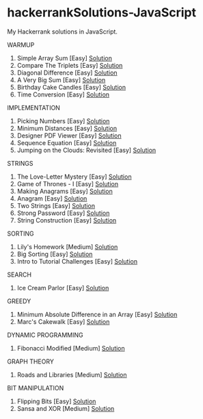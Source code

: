 # hackerrankSolutions-JavaScript
My Hackerrank solutions in JavaScript. 

WARMUP

1. Simple Array Sum [Easy]                                                              [Solution](https://github.com/aditiraj/hackerrankSolutions-JavaScript/blob/master/Warmup/simpleArraySum.js)
2. Compare The Triplets [Easy]                                                          [Solution](https://github.com/aditiraj/hackerrankSolutions-JavaScript/blob/master/Warmup/compareTheTriplets.js)
3. Diagonal Difference [Easy]                                                           [Solution](https://github.com/aditiraj/hackerrankSolutions-JavaScript/blob/master/Warmup/diagonalDifference.js)
4. A Very Big Sum [Easy]                                                                [Solution](https://github.com/aditiraj/hackerrankSolutions-JavaScript/blob/master/Warmup/aVeryBigSum.js)
5. Birthday Cake Candles [Easy]                                                         [Solution](https://github.com/aditiraj/hackerrankSolutions-JavaScript/blob/master/Warmup/birthdayCakeCandles.js)
6. Time Conversion [Easy]                                                               [Solution](https://github.com/aditiraj/hackerrankSolutions-JavaScript/blob/master/Warmup/timeConversion.js)


IMPLEMENTATION

1. Picking Numbers [Easy]                                                                 [Solution](https://github.com/aditiraj/hackerrankSolutions-JavaScript/blob/master/Implementation/pickingNumbers.js)
2. Minimum Distances [Easy]                                                               [Solution](https://github.com/aditiraj/hackerrankSolutions-JavaScript/blob/master/Implementation/minimumDistances.js)
3. Designer PDF Viewer [Easy]                                                             [Solution](https://github.com/aditiraj/hackerrankSolutions-JavaScript/blob/master/Implementation/designerPDFViewer.js)
4. Sequence Equation [Easy]                                                               [Solution](https://github.com/aditiraj/hackerrankSolutions-JavaScript/blob/master/Implementation/sequenceEquation.js)
5. Jumping on the Clouds: Revisited [Easy]                                                [Solution](https://github.com/aditiraj/hackerrankSolutions-JavaScript/blob/master/Implementation/jumpingOnTheCloudsRevisited.js)

STRINGS

1. The Love-Letter Mystery [Easy]                                                         [Solution](https://github.com/aditiraj/hackerrankSolutions-JavaScript/blob/master/Strings/theLove-LetterMystery.js)        
2. Game of Thrones - I [Easy]                                                             [Solution](https://github.com/aditiraj/hackerrankSolutions-JavaScript/blob/master/Strings/gameOfThrones-I.js)
3. Making Anagrams [Easy]                                                                 [Solution](https://github.com/aditiraj/hackerrankSolutions-JavaScript/blob/master/Strings/makingAnagrams.js)
4. Anagram [Easy]                                                                         [Solution](https://github.com/aditiraj/hackerrankSolutions-JavaScript/blob/master/Strings/anagram.js)
5. Two Strings [Easy]                                                                     [Solution](https://github.com/aditiraj/hackerrankSolutions-JavaScript/blob/master/Strings/twoStrings.js)
6. Strong Password [Easy]                                                                 [Solution](https://github.com/aditiraj/hackerrankSolutions-JavaScript/blob/master/Strings/strongPassword.js)
7. String Construction [Easy]                                                             [Solution](https://github.com/aditiraj/hackerrankSolutions-JavaScript/blob/master/Strings/stringConstruction.js) 

SORTING

1. Lily's Homework [Medium]                                                               [Solution](https://github.com/aditiraj/hackerrankSolutions-JavaScript/blob/master/Sorting/lily'sHomework.js)
2. Big Sorting [Easy]                                                                     [Solution](https://github.com/aditiraj/hackerrankSolutions-JavaScript/blob/master/Sorting/bigSorting.js)
3. Intro to Tutorial Challenges [Easy]                                                    [Solution](https://github.com/aditiraj/hackerrankSolutions-JavaScript/blob/master/Sorting/introToTutorialChallenges.js)

SEARCH

1. Ice Cream Parlor [Easy]                                                                [Solution](https://github.com/aditiraj/hackerrankSolutions-JavaScript/blob/master/Search/iceCreamParlor.js)

GREEDY

1. Minimum Absolute Difference in an Array [Easy]                                         [Solution](https://github.com/aditiraj/hackerrankSolutions-JavaScript/blob/master/Greedy/minAbsDiffInArray.js)
2. Marc's Cakewalk [Easy]                                                                 [Solution](https://github.com/aditiraj/hackerrankSolutions-JavaScript/blob/master/Greedy/marc'sCakewalk.js)


DYNAMIC PROGRAMMING

1. Fibonacci Modified [Medium]                                                            [Solution](https://github.com/aditiraj/hackerrankSolutions-JavaScript/blob/master/Dynamic%20Programming/fibonacciModified.js)


GRAPH THEORY

1. Roads and Libraries [Medium]                                                           [Solution](https://github.com/aditiraj/hackerrankSolutions-JavaScript/blob/master/Graph%20Theory/roadsAndLibraries.js)


BIT MANIPULATION 

1. Flipping Bits [Easy]                                                                  [Solution](https://github.com/aditiraj/hackerrankSolutions/blob/master/Bit%20Manipulation/flippingBits.js)
2. Sansa and XOR [Medium]                                                                [Solution](https://github.com/aditiraj/hackerrankSolutions/blob/master/Bit%20Manipulation/sansaAndXor.js)
